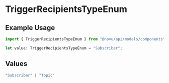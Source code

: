 # TriggerRecipientsTypeEnum

## Example Usage

```typescript
import { TriggerRecipientsTypeEnum } from "@novu/api/models/components";

let value: TriggerRecipientsTypeEnum = "Subscriber";
```

## Values

```typescript
"Subscriber" | "Topic"
```